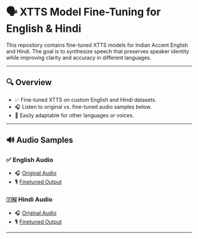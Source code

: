 # 🗣️ XTTS Model Fine-Tuning for English & Hindi

This repository contains fine-tuned XTTS models for Indian Accent English and Hindi. The goal is to synthesize speech that preserves speaker identity while improving clarity and accuracy in different languages.

---

## 🔍 Overview

- ✅ Fine-tuned XTTS on custom English and Hindi datasets.
- 🎧 Listen to original vs. fine-tuned audio samples below.
- 🔧 Easily adaptable for other languages or voices.

---

## 🔊 Audio Samples

### ✅ English Audio
- 🎧 [Original Audio](https://github.com/Ajay5641/XTTS-Model-Finetuning/raw/main/English%20Audio.wav)
- 🎙️ [Finetuned Output](https://github.com/Ajay5641/XTTS-Model-Finetuning/raw/main/English%20Finetune%20Output.wav)

### 🇮🇳 Hindi Audio
- 🎧 [Original Audio](https://github.com/Ajay5641/XTTS-Model-Finetuning/raw/main/Hindi%20Audio.wav)
- 🎙️ [Finetuned Output](https://github.com/Ajay5641/XTTS-Model-Finetuning/raw/main/Hindi%20Finetune%20Output.wav)

---

